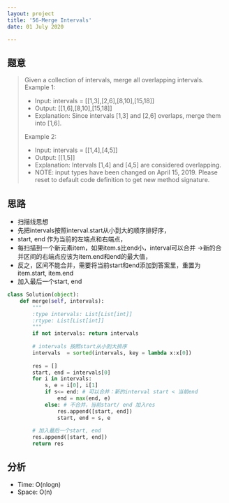 ```yaml
---
layout: project
title: '56-Merge Intervals'
date: 01 July 2020

---
```

## 题意
> Given a collection of intervals, merge all overlapping intervals.
> Example 1:
> - Input: intervals = [[1,3],[2,6],[8,10],[15,18]]
> - Output: [[1,6],[8,10],[15,18]]
> - Explanation: Since intervals [1,3] and [2,6] overlaps, merge them into [1,6].
> 
> Example 2:
> - Input: intervals = [[1,4],[4,5]]
> - Output: [[1,5]]
> - Explanation: Intervals [1,4] and [4,5] are considered overlapping.
> - NOTE: input types have been changed on April 15, 2019. Please reset to default code definition to get new method signature.


## 思路
- 扫描线思想
- 先把intervals按照interval.start从小到大的顺序排好序，
- start, end 作为当前的左端点和右端点，
- 每扫描到一个新元素item，如果item.s比end小，interval可以合并 ->新的合并区间的右端点应该为item.end和end的最大值，
- 反之，区间不能合并，需要将当前start和end添加到答案里，重置为item.start, item.end
- 加入最后一个start, end

~~~python
class Solution(object):
    def merge(self, intervals):
        """
        :type intervals: List[List[int]]
        :rtype: List[List[int]]
        """
        if not intervals: return intervals
        
        # intervals 按照start从小到大排序
        intervals  = sorted(intervals, key = lambda x:x[0])
        
        res = []
        start, end = intervals[0]
        for i in intervals:
            s, e = i[0], i[1]
            if s<= end: # 可以合并：新的interval start < 当前end 
                end = max(end, e)
            else: # 不合并，当前start/ end 加入res
                res.append([start, end]) 
                start, end = s, e
        
        # 加入最后一个start, end
        res.append([start, end])
        return res
~~~

## 分析
- Time: O(nlogn)
- Space: O(n)
